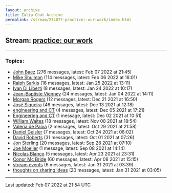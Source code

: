 ```yaml
---
layout: archive
title: Zulip Chat Archive
permalink: /stream/274877-practice:-our-work/index.html
---
```


## Stream: [practice: our work](https://mattecapu.github.io/ct-zulip-archive/stream/274877-practice:-our-work/index.html)
---

### Topics:

* [John Baez](topic/John.20Baez.html) (276 messages, latest: Feb 07 2022 at 21:45)
* [Mike Shulman](topic/Mike.20Shulman.html) (114 messages, latest: Feb 06 2022 at 18:01)
* [Ralph Sarkis](topic/Ralph.20Sarkis.html) (16 messages, latest: Jan 25 2022 at 13:11)
* [Ivan Di Liberti](topic/Ivan.20Di.20Liberti.html) (8 messages, latest: Jan 24 2022 at 10:17)
* [Jean-Baptiste Vienney](topic/Jean-Baptiste.20Vienney.html) (24 messages, latest: Jan 04 2022 at 14:11)
* [Morgan Rogers](topic/Morgan.20Rogers.html) (12 messages, latest: Dec 21 2021 at 16:50)
* [José Siqueira](topic/Jos.C3.A9.20Siqueira.html) (46 messages, latest: Dec 13 2021 at 12:18)
* [engineering and CT](topic/engineering.20and.20CT.html) (4 messages, latest: Dec 05 2021 at 17:21)
* [Engineering and CT](topic/Engineering.20and.20CT.html) (1 message, latest: Dec 02 2021 at 10:51)
* [William Waites](topic/William.20Waites.html) (18 messages, latest: Nov 08 2021 at 18:54)
* [Valeria de Paiva](topic/Valeria.20de.20Paiva.html) (2 messages, latest: Oct 29 2021 at 21:58)
* [Daniel Geisler](topic/Daniel.20Geisler.html) (7 messages, latest: Oct 24 2021 at 08:02)
* [David Roberts](topic/David.20Roberts.html) (31 messages, latest: Oct 01 2021 at 07:26)
* [Jon Sterling](topic/Jon.20Sterling.html) (20 messages, latest: Sep 28 2021 at 07:10)
* [Joe Moeller](topic/Joe.20Moeller.html) (1 message, latest: Sep 08 2021 at 14:14)
* [Nicolas Blanco](topic/Nicolas.20Blanco.html) (5 messages, latest: Apr 23 2021 at 23:31)
* [Conor Mc Bride](topic/Conor.20Mc.20Bride.html) (60 messages, latest: Apr 08 2021 at 15:15)
* [stream events](topic/stream.20events.html) (6 messages, latest: Jan 31 2021 at 03:39)
* [thoughts on sharing ideas](topic/thoughts.20on.20sharing.20ideas.html) (20 messages, latest: Jan 31 2021 at 03:05)

<hr><p>Last updated: Feb 07 2022 at 21:54 UTC</p>